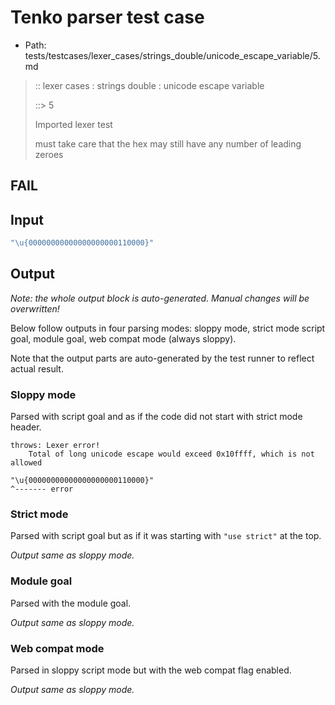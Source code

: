 # Tenko parser test case

- Path: tests/testcases/lexer_cases/strings_double/unicode_escape_variable/5.md

> :: lexer cases : strings double : unicode escape variable
>
> ::> 5
>
> Imported lexer test
>
> must take care that the hex may still have any number of leading zeroes

## FAIL

## Input

`````js
"\u{00000000000000000000110000}"
`````

## Output

_Note: the whole output block is auto-generated. Manual changes will be overwritten!_

Below follow outputs in four parsing modes: sloppy mode, strict mode script goal, module goal, web compat mode (always sloppy).

Note that the output parts are auto-generated by the test runner to reflect actual result.

### Sloppy mode

Parsed with script goal and as if the code did not start with strict mode header.

`````
throws: Lexer error!
    Total of long unicode escape would exceed 0x10ffff, which is not allowed

"\u{00000000000000000000110000}"
^------- error
`````

### Strict mode

Parsed with script goal but as if it was starting with `"use strict"` at the top.

_Output same as sloppy mode._

### Module goal

Parsed with the module goal.

_Output same as sloppy mode._

### Web compat mode

Parsed in sloppy script mode but with the web compat flag enabled.

_Output same as sloppy mode._
